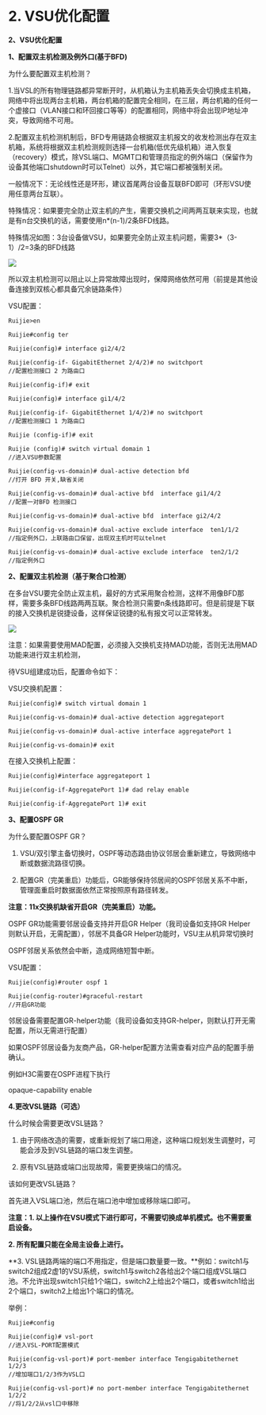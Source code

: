 # 2. VSU优化配置

**2、VSU优化配置**

**1、配置双主机检测及例外口\(基于BFD\)**

为什么要配置双主机检测？

1.当VSL的所有物理链路都异常断开时，从机箱认为主机箱丢失会切换成主机箱，网络中将出现两台主机箱，两台机箱的配置完全相同，在三层，两台机箱的任何一个虚接口（VLAN接口和环回接口等等）的配置相同，网络中将会出现IP地址冲突，导致网络不可用。

2.配置双主机检测机制后，BFD专用链路会根据双主机报文的收发检测出存在双主机箱，系统将根据双主机检测规则选择一台机箱\(低优先级机箱）进入恢复（recovery）模式，除VSL端口、MGMT口和管理员指定的例外端口（保留作为设备其他端口shutdown时可以Telnet）以外，其它端口都被强制关闭。

 一般情况下：无论线性还是环形，建议首尾两台设备互联BFD即可（环形VSU使用任意两台互联）。

特殊情况：如果要完全防止双主机的产生，需要交换机之间两两互联来实现，也就是有n台交换机的话，需要使用n\*\(n-1\)/2条BFD线路。

特殊情况如图：3台设备做VSU，如果要完全防止双主机问题，需要3\*（3-1）/2=3条的BFD线路

![](https://image.ruijie.com.cn/Upload/Article/ed2b5aeb-92a6-48e3-b1d1-0c2ed8aeece3/%E9%94%90%E6%8D%B7%E4%BA%A4%E6%8D%A2%E6%9C%BA%E4%BA%A7%E5%93%81%E5%AE%9E%E6%96%BD%E4%B8%80%E6%9C%AC%E9%80%9AV5.0/%E9%94%90%E6%8D%B7%E4%BA%A4%E6%8D%A2%E6%9C%BA%E4%BA%A7%E5%93%81%E5%AE%9E%E6%96%BD%E4%B8%80%E6%9C%AC%E9%80%9AV5.0/a5932f36-ffce-49c5-a8f7-2660b1da49d5_files/b21510c8_1c07fa1a_0.png)

所以双主机检测可以阻止以上异常故障出现时，保障网络依然可用（前提是其他设备连接到双核心都具备冗余链路条件）

VSU配置：

```text
Ruijie>en

Ruijie#config ter

Ruijie(config)# interface gi2/4/2

Ruijie(config-if- GigabitEthernet 2/4/2)# no switchport 
//配置检测接口 2 为路由口

Ruijie(config-if)# exit

Ruijie(config)# interface gi1/4/2

Ruijie(config-if- GigabitEthernet 1/4/2)# no switchport  
//配置检测接口 1 为路由口

Ruijie (config-if)# exit

Ruijie (config)# switch virtual domain 1 
//进入VSU参数配置

Ruijie(config-vs-domain)# dual-active detection bfd 
//打开 BFD 开关,缺省关闭

Ruijie(config-vs-domain)# dual-active bfd  interface gi1/4/2     
//配置一对BFD 检测接口

Ruijie(config-vs-domain)# dual-active bfd  interface gi2/4/2

Ruijie(config-vs-domain)# dual-active exclude interface  ten1/1/2   
//指定例外口，上联路由口保留，出现双主机时可以telnet

Ruijie(config-vs-domain)# dual-active exclude interface  ten2/1/2    
//指定例外口
```

**2、配置双主机检测（基于聚合口检测）**

在多台VSU要完全防止双主机，最好的方式采用聚合检测，这样不用像BFD那样，需要多条BFD线路两两互联。聚合检测只需要n条线路即可。但是前提是下联的接入交换机是锐捷设备，这样保证锐捷的私有报文可以正常转发。

![](https://image.ruijie.com.cn/Upload/Article/ed2b5aeb-92a6-48e3-b1d1-0c2ed8aeece3/%E9%94%90%E6%8D%B7%E4%BA%A4%E6%8D%A2%E6%9C%BA%E4%BA%A7%E5%93%81%E5%AE%9E%E6%96%BD%E4%B8%80%E6%9C%AC%E9%80%9AV5.0/%E9%94%90%E6%8D%B7%E4%BA%A4%E6%8D%A2%E6%9C%BA%E4%BA%A7%E5%93%81%E5%AE%9E%E6%96%BD%E4%B8%80%E6%9C%AC%E9%80%9AV5.0/a5932f36-ffce-49c5-a8f7-2660b1da49d5_files/b21510c8_3c82f551_0.png)

注意：如果需要使用MAD配置，必须接入交换机支持MAD功能，否则无法用MAD功能来进行双主机检测，

待VSU组建成功后，配置命令如下：

VSU交换机配置：

```text
Ruijie(config)# switch virtual domain 1

Ruijie(config-vs-domain)# dual-active detection aggregateport

Ruijie(config-vs-domain)# dual-active interface aggregatePort 1

Ruijie(config-vs-domain)# exit
```

在接入交换机上配置：

```text
Ruijie(config)#interface aggregateport 1

Ruijie(config-if-AggregatePort 1)# dad relay enable

Ruijie(config-if-AggregatePort 1)# exit
```

**3、配置OSPF GR**

为什么要配置OSPF GR？

1. VSU/双引擎主备切换时，OSPF等动态路由协议邻居会重新建立，导致网络中断或数据流路径切换。

2. 配置GR（完美重启）功能后，GR能够保持邻居间的OSPF邻居关系不中断，管理面重启时数据面依然正常按照原有路径转发。

**注意：11x交换机缺省开启GR（完美重启）功能。**

OSPF GR功能需要邻居设备支持并开启GR Helper（我司设备如支持GR Helper 则默认开启，无需配置），邻居不具备GR Helper功能时，VSU主从机异常切换时

OSPF邻居关系依然会中断，造成网络短暂中断。

VSU配置：

```text
Ruijie(config)#router ospf 1

Ruijie(config-router)#graceful-restart   
//开启GR功能
```

邻居设备需要配置GR-helper功能（我司设备如支持GR-helper，则默认打开无需配置，所以无需进行配置）

如果OSPF邻居设备为友商产品，GR-helper配置方法需查看对应产品的配置手册确认。

例如H3C需要在OSPF进程下执行

opaque-capability enable

**4.更改VSL链路（可选）**

什么时候会需要更改VSL链路？

1. 由于网络改造的需要，或重新规划了端口用途，这种端口规划发生调整时，可能会涉及到VSL链路的端口发生调整。

2. 原有VSL链路或端口出现故障，需要更换端口的情况。

该如何更改VSL链路？

首先进入VSL端口池，然后在端口池中增加或移除端口即可。

**注意：1. 以上操作在VSU模式下进行即可，不需要切换成单机模式。也不需要重启设备。**

**2. 所有配置只能在全局主设备上进行。**

**3. VSL链路两端的端口不用指定，但是端口数量要一致。**例如：switch1与switch2组成2虚1的VSU系统，switch1与switch2各给出2个端口组成VSL端口池。不允许出现switch1只给1个端口，switch2上给出2个端口，或者switch1给出2个端口，switch2上给出1个端口的情况。

举例：

```text
Ruijie#config

Ruijie(config)# vsl-port          
//进入VSL-PORT配置模式  

Ruijie(config-vsl-port)# port-member interface Tengigabitethernet 1/2/3      
//增加端口1/2/3作为VSL口

Ruijie(config-vsl-port)# no port-member interface Tengigabitethernet 1/2/2 
//将1/2/2从vsl口中移除
```

